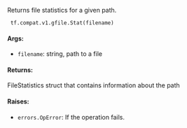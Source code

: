 
Returns file statistics for a given path.

```
 tf.compat.v1.gfile.Stat(filename)
```
#### Args:
- `filename`: string, path to a file
#### Returns:

FileStatistics struct that contains information about the path
#### Raises:
- `errors.OpError`: If the operation fails.
